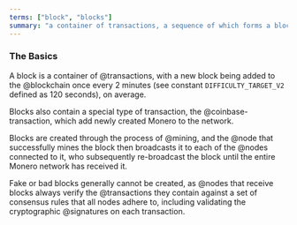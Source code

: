 ```yaml
---
terms: ["block", "blocks"]
summary: "a container of transactions, a sequence of which forms a blockchain"
---
```


### The Basics

A block is a container of @transactions, with a new block being added to the @blockchain once every 2 minutes (see constant `DIFFICULTY_TARGET_V2` defined as 120 seconds), on average.

Blocks also contain a special type of transaction, the @coinbase-transaction, which add newly created Monero to the network.

Blocks are created through the process of @mining, and the @node that successfully mines the block then broadcasts it to each of the @nodes connected to it, who subsequently re-broadcast the block until the entire Monero network has received it.

Fake or bad blocks generally cannot be created, as @nodes that receive blocks always verify the @transactions they contain against a set of consensus rules that all nodes adhere to, including validating the cryptographic @signatures on each transaction.

